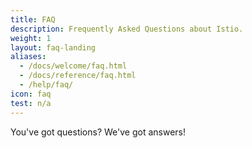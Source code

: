 ```yaml
---
title: FAQ
description: Frequently Asked Questions about Istio.
weight: 1
layout: faq-landing
aliases:
  - /docs/welcome/faq.html
  - /docs/reference/faq.html
  - /help/faq/
icon: faq
test: n/a
---
```


You've got questions? We've got answers!
